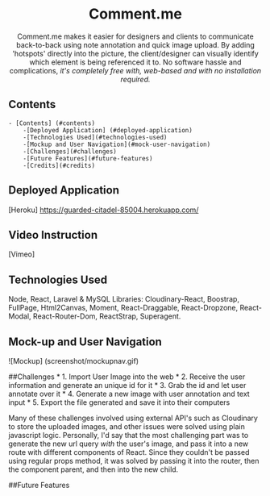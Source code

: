 <!-- Name -->
<h1 align="center"> Comment.me </h1>

<!-- App Description -->
<div align="center"> Comment.me makes it easier for designers and clients to communicate back-to-back using note annotation and quick image upload. By adding 'hotspots' directly into the picture, the client/designer can visually identify which element is being referenced it to. No software hassle and complications, <em>it's completely free with, web-based and with no installation required.</em> </div>

## Contents
    - [Contents] (#contents)
        -[Deployed Application] (#deployed-application)
        -[Technologies Used](#technologies-used)
        -[Mockup and User Navigation](#mock-user-navigation)
        -[Challenges](#challenges)
        -[Future Features](#future-features)
        -[Credits](#credits)

## Deployed Application
[Heroku] https://guarded-citadel-85004.herokuapp.com/

## Video Instruction 
[Vimeo] 

## Technologies Used 
Node, React, Laravel & MySQL
Libraries: Cloudinary-React, Boostrap, FullPage, Html2Canvas, Moment, React-Draggable, React-Dropzone, React-Modal, React-Router-Dom, ReactStrap, Superagent.


## Mock-up and User Navigation 
![Mockup] (screenshot/mockupnav.gif)

##Challenges 
    * 1. Import User Image into the web
    * 2. Receive the user information and generate an unique id for it
    * 3. Grab the id and let user annotate over it
    * 4. Generate a new image with user annotation and text input
    * 5. Export the file generated and save it into their computers

Many of these challenges involved using external API's such as Cloudinary to store the uploaded images, and other issues were solved using plain javascript logic. Personally, I'd say that the most challenging part was to generate the new url query <em> with </em> the user's image, and pass it into a new route with different components of React. Since they couldn't be passed using regular props method, it was solved by passing it into the router, then the component parent, and then into the new child. 

##Future Features



